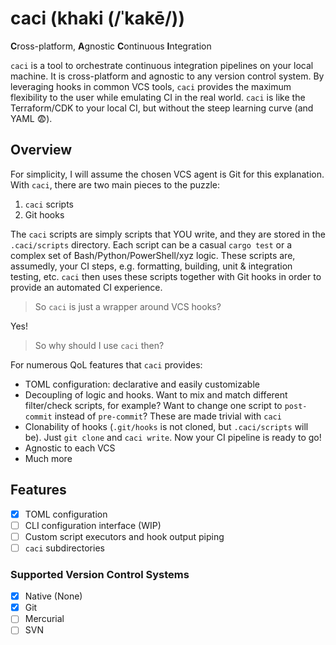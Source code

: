 # caci (khaki (/ˈkakē/))

**C**ross-platform, **A**gnostic **C**ontinuous **I**ntegration

`caci` is a tool to orchestrate continuous integration pipelines on your local machine.
It is cross-platform and agnostic to any version control system.
By leveraging hooks in common VCS tools, `caci` provides the maximum flexibility to the user while emulating CI in the real world.
`caci` is like the Terraform/CDK to your local CI, but without the steep learning curve (and YAML 😨).

## Overview

For simplicity, I will assume the chosen VCS agent is Git for this explanation.
With `caci`, there are two main pieces to the puzzle:
1. `caci` scripts
2. Git hooks

The `caci` scripts are simply scripts that YOU write, and they are stored in the `.caci/scripts` directory.
Each script can be a casual `cargo test` or a complex set of Bash/Python/PowerShell/xyz logic.
These scripts are, assumedly, your CI steps, e.g. formatting, building, unit & integration testing, etc.
`caci` then uses these scripts together with Git hooks in order to provide an automated CI experience.

> So `caci` is just a wrapper around VCS hooks?

Yes!

> So why should I use `caci` then?

For numerous QoL features that `caci` provides:
- TOML configuration: declarative and easily customizable
- Decoupling of logic and hooks.
Want to mix and match different filter/check scripts, for example?
Want to change one script to `post-commit` instead of `pre-commit`?
These are made trivial with `caci`
- Clonability of hooks (`.git/hooks` is not cloned, but `.caci/scripts` will be).
Just `git clone` and `caci write`.
Now your CI pipeline is ready to go!
- Agnostic to each VCS
- Much more

## Features
- [x] TOML configuration
- [ ] CLI configuration interface (WIP)
- [ ] Custom script executors and hook output piping
- [ ] `caci` subdirectories

### Supported Version Control Systems
- [x] Native (None)
- [x] Git
- [ ] Mercurial
- [ ] SVN

